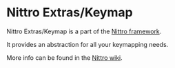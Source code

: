Nittro Extras/Keymap
====================

Nittro Extras/Keymap is a part of the [Nittro framework](https://github.com/nittro/nittro).

It provides an abstraction for all your keymapping needs.

More info can be found in the [Nittro wiki](https://github.com/nittro/nittro/wiki).
